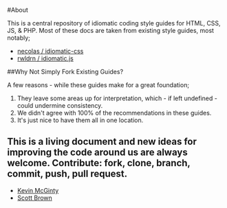 #About

This is a central repository of idiomatic coding style guides for HTML, CSS, JS, &amp; PHP.  Most of these docs are taken from existing style guides, most notably;

- [necolas / idiomatic-css](https://github.com/necolas/idiomatic-css)
- [rwldrn / idiomatic.js](https://github.com/rwldrn/idiomatic.js/)

##Why Not Simply Fork Existing Guides?

A few reasons - while these guides make for a great foundation;

1. They leave some areas up for interpretation, which - if left undefined - could undermine consistency.
2. We didn't agree with 100% of the recommendations in these guides.
3. It's just nice to have them all in one location.


## This is a living document and new ideas for improving the code around us are always welcome. Contribute: fork, clone, branch, commit, push, pull request.

* [Kevin McGinty](https://github.com/atomicframeworks)
* [Scott Brown](https://github.com/dbrown75)
